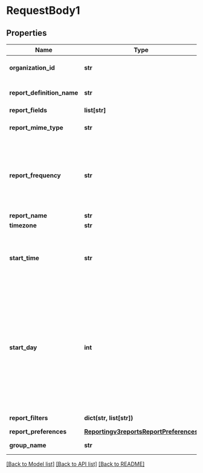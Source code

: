 # RequestBody1

## Properties
Name | Type | Description | Notes
------------ | ------------- | ------------- | -------------
**organization_id** | **str** | Valid CyberSource organizationId | [optional] 
**report_definition_name** | **str** | Valid Report Definition Name | 
**report_fields** | **list[str]** |  | 
**report_mime_type** | **str** | Valid values: - application/xml - text/csv  | 
**report_frequency** | **str** | &#39;The frequency for which subscription is created.&#39;  Valid values: - &#39;DAILY&#39; - &#39;WEEKLY&#39; - &#39;MONTHLY&#39; - &#39;ADHOC&#39;  | 
**report_name** | **str** |  | 
**timezone** | **str** |  | 
**start_time** | **str** | The hour at which the report generation should start. It should be in hhmm format. | 
**start_day** | **int** | This is the start day if the frequency is WEEKLY or MONTHLY. The value varies from 1-7 for WEEKLY and 1-31 for MONTHLY. For WEEKLY 1 means Sunday and 7 means Saturday. By default the value is 1. | [optional] 
**report_filters** | **dict(str, list[str])** | List of filters to apply | [optional] 
**report_preferences** | [**Reportingv3reportsReportPreferences**](Reportingv3reportsReportPreferences.md) |  | [optional] 
**group_name** | **str** | Valid GroupName | [optional] 

[[Back to Model list]](../README.md#documentation-for-models) [[Back to API list]](../README.md#documentation-for-api-endpoints) [[Back to README]](../README.md)


